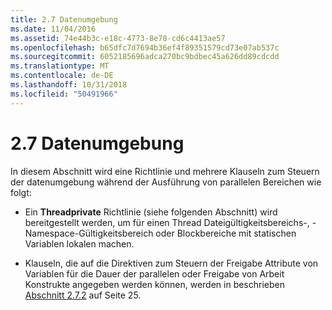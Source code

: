 ```yaml
---
title: 2.7 Datenumgebung
ms.date: 11/04/2016
ms.assetid: 74e44b3c-e18c-4773-8e78-cd6c4413ae57
ms.openlocfilehash: b65dfc7d7694b36ef4f89351579cd73e07ab537c
ms.sourcegitcommit: 6052185696adca270bc9bdbec45a626dd89cdcdd
ms.translationtype: MT
ms.contentlocale: de-DE
ms.lasthandoff: 10/31/2018
ms.locfileid: "50491966"
---
```

# <a name="27-data-environment"></a>2.7 Datenumgebung

In diesem Abschnitt wird eine Richtlinie und mehrere Klauseln zum Steuern der datenumgebung während der Ausführung von parallelen Bereichen wie folgt:

- Ein **Threadprivate** Richtlinie (siehe folgenden Abschnitt) wird bereitgestellt werden, um für einen Thread Dateigültigkeitsbereichs-, -Namespace-Gültigkeitsbereich oder Blockbereiche mit statischen Variablen lokalen machen.

- Klauseln, die auf die Direktiven zum Steuern der Freigabe Attribute von Variablen für die Dauer der parallelen oder Freigabe von Arbeit Konstrukte angegeben werden können, werden in beschrieben [Abschnitt 2.7.2](../../parallel/openmp/2-7-2-data-sharing-attribute-clauses.md) auf Seite 25.